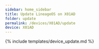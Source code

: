 ```yaml
---
sidebar: home_sidebar
title: Update LineageOS on X01AD
folder: update
permalink: /devices/X01AD/update
device: X01AD
---
```

{% include templates/device_update.md %}
